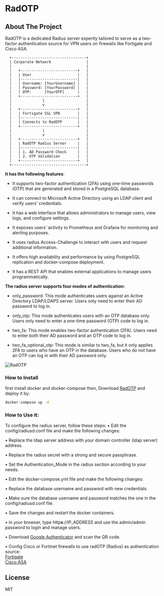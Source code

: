 # RadOTP
## About The Project
RadOTP is a dedicated Radius server expertly tailored to serve as a two-factor authentication source for VPN users on firewalls like Fortigate and Cisco ASA.



```
  +----------------------------------+
  | Corporate Network                |
  |                                  |
  |   +--------------------------+   |
  |   | User                     |   |
  |   |--------------------------|   |
  |   | Username: [YourUsername] |   |
  |   | Password: [YourPassword] |   |
  |   | OTP:      [YourOTP]      |   |
  |   +--------------------------+   |
  |              |                   |
  |              v                   |
  |   +--------------------------+   |
  |   | Fortigate SSL VPN        |   |
  |   |--------------------------|   |
  |   | Connects to RadOTP       |   |
  |   +--------------------------+   |
  |              |                   |
  |              v                   |
  |   +--------------------------+   |
  |   | RadOTP Radius Server     |   |
  |   |--------------------------|   |
  |   | 1. AD Password Check     |   |
  |   | 2. OTP Validation        |   |
  |   +--------------------------+   |
  +----------------------------------+

```

 **It has the following features**:

-  It supports two-factor authentication (2FA) using one-time passwords (OTP) that are generated and stored in a PostgreSQL database.

-  It can connect to Microsoft Active Directory using an LDAP client and verify users' credentials.

-  It has a web interface that allows administrators to manage users, view logs, and configure settings.

-  It exposes users' activity to Prometheus and Grafana for monitoring and alerting purposes.

-  It uses radius Access-Challenge to interact with users and request additional information.

-  It offers high availability and performance by using PostgreSQL replication and docker-compose deployment.

-  It has a REST API that enables external applications to manage users programmatically.


**The radius server supports four modes of authentication:**
  
-  only_password: This mode authenticates users against an Active Directory LDAP/LDAPS server. Users only need to enter their AD password to log in.

-  only_otp: This mode authenticates users with an OTP database only. Users only need to enter a one-time password (OTP) code to log in.

-  two_fa: This mode enables two-factor authentication (2FA). Users need to enter both their AD password and an OTP code to log in.

-  two_fa_optional_otp: This mode is similar to two_fa, but it only applies 2FA to users who have an OTP in the database. Users who do not have an OTP can log in with their AD password only.

![RadOTP](https://github.com/Abbas-gheydi/radotp/blob/main/assets/radotp.jpg)

### How to Install
first install docker and docker-compose then, Download [RadOTP](https://github.com/Abbas-gheydi/radotp/releases) and deploy it by:  
```bash
docker-compose up -d  
```

### How to Use it:
  
To configure the radius server, follow these steps:
•  Edit the config/radiusd.conf file and make the following changes:

•  Replace the ldap server address with your domain controller (ldap server) address.

•  Replace the radius secret with a strong and secure passphrase.

•  Set the Authentication_Mode in the radius section according to your needs.

•  Edit the docker-compose.yml file and make the following changes:

•  Replace the database username and password with new credentials.

•  Make sure the database username and password matches the one in the config/radiusd.conf file.

•  Save the changes and restart the docker containers.   

• in your browser, type http**s**://IP_ADDRESS and use the admin/admin password to login and manage users.   

• Download [Google Authenticator](https://play.google.com/store/apps/details?id=com.google.android.apps.authenticator2&hl=en_US&gl=US) and scan the QR code.   

• Config Cisco or Fortinet firewalls to use radOTP (Radius) as authentication source:   
[Fortigate](https://docs.fortinet.com/document/fortigate/6.0.0/cookbook/200757/connecting-the-fortigate-to-the-radius-server)   
[Cisco ASA](https://www.cisco.com/c/en/us/support/docs/security/asa-5500-x-series-next-generation-firewalls/98594-configure-radius-authentication.html)   

## License

MIT
